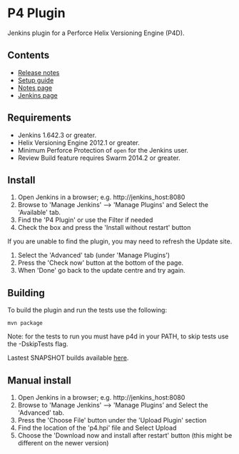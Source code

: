 # P4 Plugin
Jenkins plugin for a Perforce Helix Versioning Engine (P4D).

## Contents

* [Release notes](https://github.com/jenkinsci/p4-plugin/blob/master/RELEASE.md)
* [Setup guide](https://github.com/jenkinsci/p4-plugin/blob/master/SETUP.md)
* [Notes page](https://github.com/jenkinsci/p4-plugin/blob/master/NOTES.md)
* [Jenkins page](https://plugins.jenkins.io/p4)

## Requirements

* Jenkins 1.642.3 or greater.
* Helix Versioning Engine 2012.1 or greater.
* Minimum Perforce Protection of `open` for the Jenkins user.
* Review Build feature requires Swarm 2014.2 or greater.

## Install

1. Open Jenkins in a browser; e.g. http://jenkins_host:8080
2. Browse to 'Manage Jenkins' --> 'Manage Plugins' and Select the 'Available' tab.
3. Find the 'P4 Plugin' or use the Filter if needed
4. Check the box and press the 'Install without restart' button

If you are unable to find the plugin, you may need to refresh the Update site.

1. Select the 'Advanced' tab (under 'Manage Plugins')
2. Press the 'Check now' button at the bottom of the page.
3. When 'Done' go back to the update centre and try again.

## Building

To build the plugin and run the tests use the following:

	mvn package
  
Note: for the tests to run you must have p4d in your PATH, to skip tests use the -DskipTests flag.

Lastest SNAPSHOT builds available [here](https://ci.jenkins.io/blue/organizations/jenkins/Plugins%2Fp4-plugin/branches).

## Manual install

1. Open Jenkins in a browser; e.g. http://jenkins_host:8080
2. Browse to 'Manage Jenkins' --> 'Manage Plugins’ and Select the 'Advanced' tab.
3. Press the 'Choose File' button under the 'Upload Plugin' section
4. Find the location of the 'p4.hpi' file and Select Upload
5. Choose the 'Download now and install after restart' button (this might be different on the newer version)

